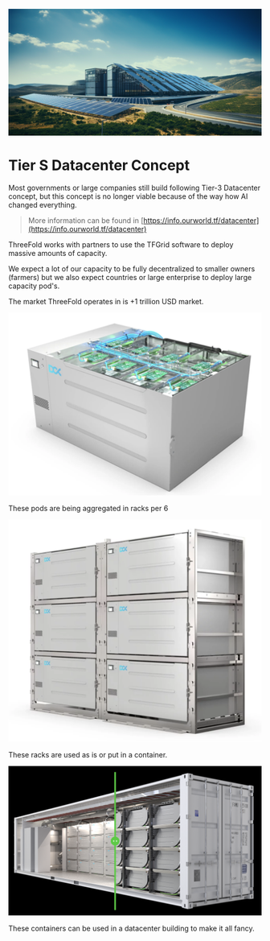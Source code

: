 ![alt text](tiers1.png)

# Tier S Datacenter Concept

Most governments or large companies still build following Tier-3 Datacenter concept, but this concept is no longer viable because of the way how AI changed everything.

> More information can be found in [https://info.ourworld.tf/datacenter](https://info.ourworld.tf/datacenter)

ThreeFold works with partners to use the TFGrid software to deploy massive amounts of capacity.

We expect a lot of our capacity to be fully decentralized to smaller owners (farmers) but we also expect countries or large enterprise to deploy large capacity pod's.

The market ThreeFold operates in is +1 trillion USD market.

![alt text](tiers_pod.png)

These pods are being aggregated in racks per 6

![alt text](tiers_6pod.png)

These racks are used as is or put in a container.

![alt text](tiers_container.png)



These containers can be used in a datacenter building to make it all fancy.

